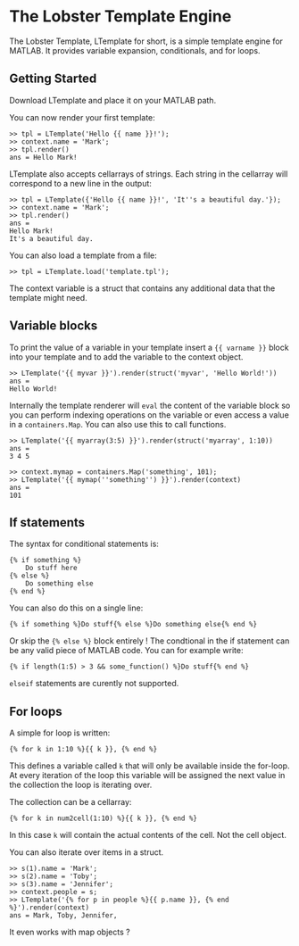 
# The Lobster Template Engine

The Lobster Template, LTemplate for short, is a simple template engine for MATLAB. It provides variable expansion, conditionals, and for loops. 

## Getting Started 

Download LTemplate and place it on your MATLAB path. 

You can now render your first template: 

    >> tpl = LTemplate('Hello {{ name }}!');
    >> context.name = 'Mark';
    >> tpl.render()
    ans = Hello Mark!

LTemplate also accepts cellarrays of strings. Each string in the cellarray will correspond to a new line in the output: 

    >> tpl = LTemplate({'Hello {{ name }}!', 'It''s a beautiful day.'});
    >> context.name = 'Mark';
    >> tpl.render()
    ans = 
    Hello Mark!    
    It's a beautiful day.

You can also load a template from a file:

    >> tpl = LTemplate.load('template.tpl');

The context variable is a struct that contains any additional data that the template might need. 

## Variable blocks

To print the value of a variable in your template insert a `{{ varname }}` block into your template and to add the variable to the context object. 
    
    >> LTemplate('{{ myvar }}').render(struct('myvar', 'Hello World!'))
    ans = 
    Hello World!

Internally the template renderer will `eval` the content of the variable block so you can perform indexing operations on the variable or even access a value in a `containers.Map`. You can also use this to call functions.

    >> LTemplate('{{ myarray(3:5) }}').render(struct('myarray', 1:10))
    ans = 
    3 4 5

    >> context.mymap = containers.Map('something', 101);
    >> LTemplate('{{ mymap(''something'') }}').render(context)
    ans = 
    101

## If statements

The syntax for conditional statements is: 
    
    {% if something %}
        Do stuff here 
    {% else %}
        Do something else
    {% end %}

You can also do this on a single line: 

    {% if something %}Do stuff{% else %}Do something else{% end %}

Or skip the `{% else %}` block entirely ! The condtional in the if statement can be any valid piece of MATLAB code. You can for example write: 

    {% if length(1:5) > 3 && some_function() %}Do stuff{% end %}

`elseif` statements are curently not supported.

## For loops

A simple for loop is written:

    {% for k in 1:10 %}{{ k }}, {% end %}

This defines a variable called `k` that will only be available inside the for-loop. At every iteration of the loop this variable will be assigned the next value in the collection the loop is iterating over. 

The collection can be a cellarray:

    {% for k in num2cell(1:10) %}{{ k }}, {% end %}

In this case `k` will contain the actual contents of the cell. Not the cell object. 

You can also iterate over items in a struct. 

    >> s(1).name = 'Mark';
    >> s(2).name = 'Toby';
    >> s(3).name = 'Jennifer';
    >> context.people = s;
    >> LTemplate('{% for p in people %}{{ p.name }}, {% end %}').render(context)
    ans = Mark, Toby, Jennifer, 

It even works with map objects ?

